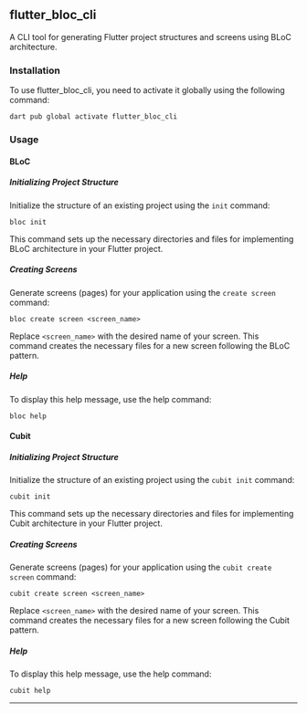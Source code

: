 ## flutter_bloc_cli

A CLI tool for generating Flutter project structures and screens using BLoC architecture.

### Installation
To use flutter_bloc_cli, you need to activate it globally using the following command:

```
dart pub global activate flutter_bloc_cli
```

### Usage
#### BLoC
##### Initializing Project Structure
Initialize the structure of an existing project using the `init` command:

```
bloc init
```

This command sets up the necessary directories and files for implementing BLoC architecture in your Flutter project.

##### Creating Screens
Generate screens (pages) for your application using the `create screen` command:

```
bloc create screen <screen_name>
```

Replace `<screen_name>` with the desired name of your screen. This command creates the necessary files for a new screen following the BLoC pattern.

##### Help
To display this help message, use the help command:

```
bloc help
```

#### Cubit
##### Initializing Project Structure
Initialize the structure of an existing project using the `cubit init` command:

```
cubit init
```

This command sets up the necessary directories and files for implementing Cubit architecture in your Flutter project.

##### Creating Screens
Generate screens (pages) for your application using the `cubit create screen` command:

```
cubit create screen <screen_name>
```

Replace `<screen_name>` with the desired name of your screen. This command creates the necessary files for a new screen following the Cubit pattern.

##### Help
To display this help message, use the help command:

```
cubit help
```

---